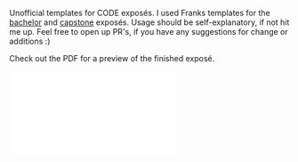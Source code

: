 Unofficial templates for CODE exposés. I used Franks templates for the [bachelor](https://docs.google.com/document/d/1oGtP8DZ5NExx-spHz6Ak5TylVq4oqXZTX9454Wxzk1c/edit) and [capstone](https://docs.google.com/document/d/1lbDD_9gX3B7uRyhGb51h-wppeXoNI0FZfkico2uK_uQ/edit) exposés. Usage should be self-explanatory, if not hit me up. Feel free to open up PR's, if you have any suggestions for change or additions :)

Check out the PDF for a preview of the finished exposé.

<embed src="Custom_Expose_Template.pdf" type="application/pdf">
